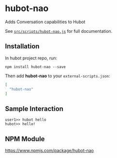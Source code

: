 # hubot-nao

Adds Conversation capabilities to Hubot

See [`src/scripts/hubot-nao.js`](src/scripts/hubot-nao.js) for full documentation.

## Installation

In hubot project repo, run:

`npm install hubot-nao --save`

Then add **hubot-nao** to your `external-scripts.json`:

```json
[
  "hubot-nao"
]
```

## Sample Interaction

```
user1>> hubot hello
hubot>> hello!
```

## NPM Module

https://www.npmjs.com/package/hubot-nao
